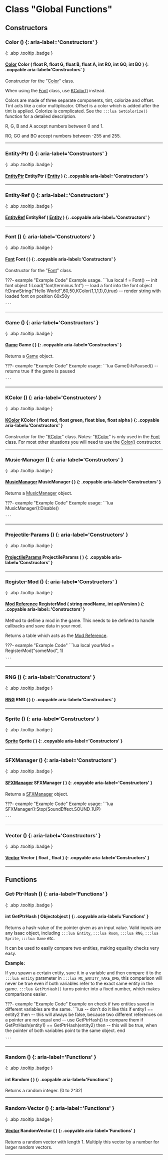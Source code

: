 # Class "Global Functions"
## Constructors
### Color () {: aria-label='Constructors' }
[ ](#){: .abp .tooltip .badge }
#### [Color](../Color) Color ( float R, float G, float B, float A, int RO, int GO, int BO ) {: .copyable aria-label='Constructors' }

Constructor for the "[Color](../Color)" class.

When using the [Font](../Font) class, use [KColor()](../KColor) instead. 

Colors are made of three separate components, tint, colorize and offset. Tint acts like a color multiplicator. Offset is a color which is added after the tint is applied. Colorize is complicated. See the `:::lua SetColorize()` function for a detailed description.

R, G, B and A accept numbers between 0 and 1.

RO, GO and BO accept numbers between -255 and 255.
___ 
### Entity·Ptr () {: aria-label='Constructors' }
[ ](#){: .abp .tooltip .badge }
#### [EntityPtr](../EntityPtr) EntityPtr ( [Entity](../Entity ) ) {: .copyable aria-label='Constructors' }

___ 
### Entity·Ref () {: aria-label='Constructors' }
[ ](#){: .abp .tooltip .badge }
#### [EntityRef](../EntityRef) EntityRef ( [Entity](../Entity ) ) {: .copyable aria-label='Constructors' }

___ 
### Font () {: aria-label='Constructors' }
[ ](#){: .abp .tooltip .badge }
#### [Font](../Font) Font ( ) {: .copyable aria-label='Constructors' }

Constructor for the "[Font](../Font)" class.

???- example "Example Code"
    Example usage.
    ```lua 
    local f = Font() -- init font object
    f:Load("font/terminus.fnt") -- load a font into the font object
    f:DrawString("Hello World!",60,50,KColor(1,1,1,1),0,true) -- render string with loaded font on position 60x50y
    
    ```

___ 
### Game () {: aria-label='Constructors' }
[ ](#){: .abp .tooltip .badge }
#### [Game](../Game) Game ( ) {: .copyable aria-label='Constructors' }

Returns a [Game](../Game) object.

???- example "Example Code"
    Example usage:
    ```lua 
    Game():IsPaused()
    --returns true if the game is paused
    
    ```
___ 
### KColor () {: aria-label='Constructors' }
[ ](#){: .abp .tooltip .badge }
#### [KColor](../KColor) KColor ( float red, float green, float blue, float alpha ) {: .copyable aria-label='Constructors' }

Constructor for the "[KColor](../KColor)" class.
Notes: "[KColor](../KColor)" is only used in the [Font](../Font) class. For most other situations you will need to use the [Color()](../Color) constructor.
___ 
### Music·Manager () {: aria-label='Constructors' }
[ ](#){: .abp .tooltip .badge }
#### [MusicManager](../MusicManager) MusicManager ( ) {: .copyable aria-label='Constructors' }

Returns a [MusicManager](../MusicManager) object.

???- example "Example Code"
    Example usage:
    ```lua 
    MusicManager():Disable()
    
    ```
___ 
### Projectile·Params () {: aria-label='Constructors' }
[ ](#){: .abp .tooltip .badge }
#### [ProjectileParams](../ProjectileParams) ProjectileParams ( ) {: .copyable aria-label='Constructors' }

___ 
### Register·Mod () {: aria-label='Constructors' }
[ ](#){: .abp .tooltip .badge }
#### [Mod Reference](../ModReference) RegisterMod ( string modName, int apiVersion ) {: .copyable aria-label='Constructors' }

Method to define a mod in the game. This needs to be defined to handle callbacks and save data in your mod.

Returns a table which acts as the [Mod Reference](../ModReference).

???- example "Example Code"
    ```lua 
    local yourMod = RegisterMod("someMod", 1)
    
    ```

___ 
### RNG () {: aria-label='Constructors' }
[ ](#){: .abp .tooltip .badge }
#### [RNG](../RNG) RNG ( ) {: .copyable aria-label='Constructors' }

___ 
### Sprite () {: aria-label='Constructors' }
[ ](#){: .abp .tooltip .badge }
#### [Sprite](../Sprite) Sprite ( ) {: .copyable aria-label='Constructors' }

___ 
### SFXManager () {: aria-label='Constructors' }
[ ](#){: .abp .tooltip .badge }
#### [SFXManager](../SFXManager) SFXManager ( ) {: .copyable aria-label='Constructors' }

Returns a [SFXManager](../SFXManager) object.

???- example "Example Code"
    Example usage:
    ```lua 
    SFXManager():Stop(SoundEffect.SOUND_1UP)
    
    ```
___ 
### Vector () {: aria-label='Constructors' }
[ ](#){: .abp .tooltip .badge }
#### [Vector](../Vector) Vector ( float , float ) {: .copyable aria-label='Constructors' }

___ 
## Functions
### Get·Ptr·Hash () {: aria-label='Functions' }
[ ](#){: .abp .tooltip .badge }
#### int GetPtrHash ( Objectobject ) {: .copyable aria-label='Functions' }
Returns a hash-value of the pointer given as an input value. Valid inputs are any Isaac object, including `:::lua Entity`, `:::lua Room`, `:::lua RNG`, `:::lua Sprite`, `:::lua Game` etc.

It can be used to easily compare two entities, making equality checks very easy.

**Example:**

If you spawn a certain entity, save it in a variable and then compare it to the `:::lua entity` parameter in `:::lua MC_ENTITY_TAKE_DMG`, this comparison will never be true even if both variables refer to the exact same entity in the game. `:::lua GetPtrHash()` turns pointer into a fixed number, which makes comparisons easier.

???- example "Example Code"
    Example on check if two entities saved in different variables are the same.
    ```lua 
    -- don't do it like this
    if entity1 == entity2 then
        -- this will always be false, because two different references on a pointer are not equal
    end
    -- use GetPtrHash() to compare them
    if GetPtrHash(entity1) == GetPtrHash(entity2) then
        -- this will be true, when the pointer of both variables point to the same object.
    end
    
    ```

___ 
### Random () {: aria-label='Functions' }
[ ](#){: .abp .tooltip .badge }
#### int Random ( ) {: .copyable aria-label='Functions' }
Returns a random integer. (0 to 2^32) 
___ 
### Random·Vector () {: aria-label='Functions' }
[ ](#){: .abp .tooltip .badge }
#### [Vector](../Vector) RandomVector ( ) {: .copyable aria-label='Functions' }
Returns a random vector with length 1. Multiply this vector by a number for larger random vectors.
___ 
